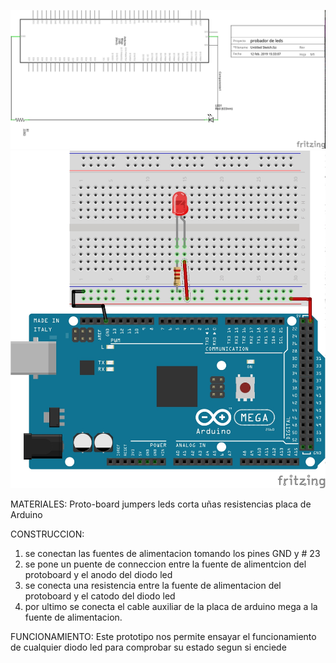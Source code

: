 
![1](https://github.com/mariacamila55/Primer-Proyecto/blob/master/probador%20de%20leds.jpg)
![1](https://github.com/mariacamila55/Primer-Proyecto/blob/master/PROBADOR%20DE%20LEDS%202.jpg)

 MATERIALES:
 Proto-board
 jumpers
 leds
 corta uñas
 resistencias 
 placa de Arduino

CONSTRUCCION:
1. se conectan las fuentes de alimentacion tomando los pines GND y # 23
2. se pone un puente de conneccion entre la fuente de alimentcion del protoboard y el anodo del diodo led 
3. se conecta una resistencia entre la fuente de alimentacion del protoboard y el catodo del diodo led 
4. por ultimo se conecta el cable auxiliar de la placa de arduino mega a la fuente de alimentacion. 

FUNCIONAMIENTO:
Este prototipo nos permite ensayar el funcionamiento de cualquier diodo led para comprobar su estado segun si enciede 
